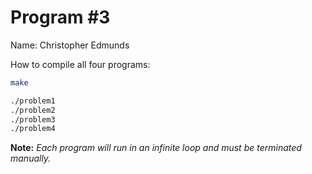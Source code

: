 # Program #3

Name: Christopher Edmunds

How to compile all four programs:
```bash
make

./problem1
./problem2
./problem3
./problem4
```

**Note:** *Each program will run in an infinite loop and must be terminated manually.*